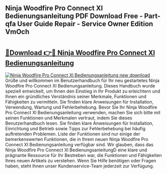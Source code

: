 ## Ninja Woodfire Pro Connect Xl Bedienungsanleitung PDF Download Free - Part-qfa User Guide Repair - Service Owner Edition VmOch

# <h2><a href="http://df5avva.blite.top/?on=Ninja+Woodfire+Pro+Connect+Xl+Bedienungsanleitung">🔗Download 👉🔴 Ninja Woodfire Pro Connect Xl Bedienungsanleitung</a></h2>

[![Ninja Woodfire Pro Connect Xl Bedienungsanleitung new download](https://i.imgur.com/lujVjoI.png)](http://df5avva.blite.top/?on=Ninja+Woodfire+Pro+Connect+Xl+Bedienungsanleitung)
Grüße und willkommen im Benutzerhandbuch für Ihr neu gestartetes Ninja Woodfire Pro Connect Xl Bedienungsanleitung. Dieses Handbuch wurde speziell entwickelt, um Ihnen den Einstieg in Ihr Produkt zu erleichtern und Ihnen ein gründliches Verständnis seiner Merkmale, Funktionen und Fähigkeiten zu vermitteln. Sie finden klare Anweisungen für Installation, Verwendung, Wartung und Fehlerbehebung. Bevor Sie Ihr Ninja Woodfire Pro Connect Xl Bedienungsanleitung verwenden, machen Sie sich bitte mit seinen Funktionen und Merkmalen vertraut, indem Sie dieses Benutzerhandbuch lesen. Sie finden klare Anweisungen für Installation, Einrichtung und Betrieb sowie Tipps zur Fehlerbehebung bei häufig auftretenden Problemen. Liste der Funktionen sind nur einige der bemerkenswerten Funktionen, die in Ihrem neuen Ninja Woodfire Pro Connect Xl Bedienungsanleitung verfügbar sind. Wir glauben, dass das Ninja Woodfire Pro Connect Xl BedienungsanleitungD eine klare und prägnante Ressource für Ihr Bestreben war, die Funktionen und Fähigkeiten Ihres neuen Artikels zu verstehen. Wenn Sie Hilfe benötigen oder Fragen haben, steht Ihnen unser Kundenservice-Team jederzeit zur Verfügung.
